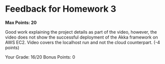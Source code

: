 # Feedback for Homework 3
**Max Points: 20**

Good work explaining the project details as part of the video, however, the video does not show the successful deployment of the Akka framework on AWS EC2.
Video covers the localhost run and not the cloud counterpart. (-4 points)

Your Grade: 16/20
Bonus Points: 0
